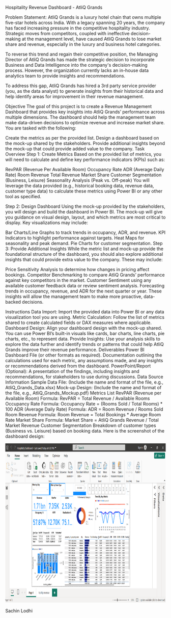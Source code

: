 Hospitality Revenue Dashboard - AtliQ Grands

Problem Statement: AtliQ Grands is a luxury hotel chain that owns multiple five-star hotels across India. With a legacy spanning 20 years, the company has faced increasing pressure in the competitive hospitality industry. Strategic moves from competitors, coupled with ineffective decision-making at the management level, have caused AtliQ Grands to lose market share and revenue, especially in the luxury and business hotel categories.

To reverse this trend and regain their competitive position, the Managing Director of AtliQ Grands has made the strategic decision to incorporate Business and Data Intelligence into the company's decision-making process. However, the organization currently lacks an in-house data analytics team to provide insights and recommendations.

To address this gap, AtliQ Grands has hired a 3rd party service provider (you, as the data analyst) to generate insights from their historical data and help identify areas for improvement in their revenue management.

Objective
The goal of this project is to create a Revenue Management Dashboard that provides key insights into AtliQ Grands’ performance across multiple dimensions. The dashboard should help the management team make data-driven decisions to optimize revenue and increase market share. You are tasked with the following:

Create the metrics as per the provided list.
Design a dashboard based on the mock-up shared by the stakeholders.
Provide additional insights beyond the mock-up that could provide added value to the company.
Task Overview
Step 1: Create Metrics
Based on the provided list of metrics, you will need to calculate and define key performance indicators (KPIs) such as:

RevPAR (Revenue Per Available Room)
Occupancy Rate
ADR (Average Daily Rate)
Room Revenue
Total Revenue
Market Share
Customer Segmentation (Business, Leisure)
Seasonality Analysis (Peak vs. Off-peak)
You will leverage the data provided (e.g., historical booking data, revenue data, customer type data) to calculate these metrics using Power BI or any other tool as specified.

Step 2: Design Dashboard
Using the mock-up provided by the stakeholders, you will design and build the dashboard in Power BI. The mock-up will give you guidance on visual design, layout, and which metrics are most critical to display. Key visualizations may include:

Bar Charts/Line Graphs to track trends in occupancy, ADR, and revenue.
KPI Indicators to highlight performance against targets.
Heat Maps for seasonality and peak demand.
Pie Charts for customer segmentation.
Step 3: Provide Additional Insights
While the metric list and mock-up provide the foundational structure of the dashboard, you should also explore additional insights that could provide extra value to the company. These may include:

Price Sensitivity Analysis to determine how changes in pricing affect bookings.
Competitor Benchmarking to compare AtliQ Grands’ performance against key competitors in the market.
Customer Sentiment using any available customer feedback data or review sentiment analysis.
Forecasting trends in occupancy, revenue, and ADR for the next quarter or year.
These insights will allow the management team to make more proactive, data-backed decisions.

Instructions
Data Import: Import the provided data into Power BI or any data visualization tool you are using.
Metric Calculation: Follow the list of metrics shared to create calculated fields or DAX measures where applicable.
Dashboard Design: Align your dashboard design with the mock-up shared. You can use Power BI’s built-in visuals like cards, bar charts, line charts, pie charts, etc., to represent data.
Provide Insights: Use your analysis skills to explore the data further and identify trends or patterns that could help AtliQ Grands improve their revenue performance.
Deliverables
Power BI Dashboard File (or other formats as required).
Documentation outlining the calculations used for each metric, any assumptions made, and any insights or recommendations derived from the dashboard.
PowerPoint/Report (Optional): A presentation of the findings, including insights and recommendations, for stakeholders to use during discussions.
Data Source Information
Sample Data File: (Include the name and format of the file, e.g., AtliQ_Grands_Data.xlsx)
Mock-up Design: (Include the name and format of the file, e.g., AtliQ_Grands_Mockup.pdf)
Metrics List
RevPAR (Revenue per Available Room)
Formula: RevPAR = Total Revenue / Available Rooms
Occupancy Rate
Formula: Occupancy Rate = (Rooms Sold / Total Rooms) * 100
ADR (Average Daily Rate)
Formula: ADR = Room Revenue / Rooms Sold
Room Revenue
Formula: Room Revenue = Total Bookings * Average Room Rate
Market Share
Formula: Market Share = AtliQ Grands Revenue / Total Market Revenue
Customer Segmentation
Breakdown of customer types (Business vs. Leisure) based on booking data.
Here is the screenshot of the dashboard design:

<img src="https://github.com/SachinLodhi64/Hospitality-Revenue-Dashboard/blob/main/Image/Screenshot%202025-01-26%20184819.png" alt="Data Entry Form" width="1000" height= "500">

Sachin Lodhi
